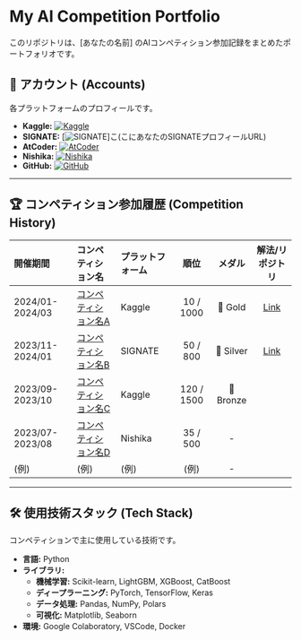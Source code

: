 # My AI Competition Portfolio

このリポジトリは、[あなたの名前] のAIコンペティション参加記録をまとめたポートフォリオです。

## 🔗 アカウント (Accounts)

各プラットフォームのプロフィールです。

- **Kaggle:** [![Kaggle](https://www.kaggle.com/toraaaaa)](ここにあなたのkaggleプロフィールURL)
- **SIGNATE:** [![SIGNATE](https://img.shields.io/badge/SIGNATE-2D3092?style=for-the-badge&logo=signate&logoColor=white)]こ(こにあなたのSIGNATEプロフィールURL)
- **AtCoder:** [![AtCoder](https://img.shields.io/badge/AtCoder-000000?style=for-the-badge&logo=atcoder&logoColor=white)](ここにあなたのAtCoderプロフィールURL)
- **Nishika:** [![Nishika](https://img.shields.io/badge/Nishika-39C5BB?style=for-the-badge&logo=nishika&logoColor=white)](ここにあなたのNishikaプロフィールURL)
- **GitHub:** [![GitHub](https://img.shields.io/badge/GitHub-181717?style=for-the-badge&logo=github&logoColor=white)](ここにあなたのGitHubプロフィールURL)

---

## 🏆 コンペティション参加履歴 (Competition History)

| 開催期間 | コンペティション名 | プラットフォーム | 順位 | メダル | 解法/リポジトリ |
| :--- | :--- | :--- | :---: | :---: | :---: |
| 2024/01-2024/03 | [コンペティション名A](ここにコンペのURL) | Kaggle | 10 / 1000 | 🥇 Gold | [Link](ここに解法のURL) |
| 2023/11-2024/01 | [コンペティション名B](ここにコンペのURL) | SIGNATE | 50 / 800 | 🥈 Silver | [Link](ここに解法のURL) |
| 2023/09-2023/10 | [コンペティション名C](ここにコンペのURL) | Kaggle | 120 / 1500 | 🥉 Bronze| |
| 2023/07-2023/08 | [コンペティション名D](ここにコンペのURL) | Nishika | 35 / 500 | - | |
| (例) | (例) | (例) | (例) | - | |

---

## 🛠️ 使用技術スタック (Tech Stack)

コンペティションで主に使用している技術です。

- **言語:** Python
- **ライブラリ:**
  - **機械学習:** Scikit-learn, LightGBM, XGBoost, CatBoost
  - **ディープラーニング:** PyTorch, TensorFlow, Keras
  - **データ処理:** Pandas, NumPy, Polars
  - **可視化:** Matplotlib, Seaborn
- **環境:** Google Colaboratory, VSCode, Docker
